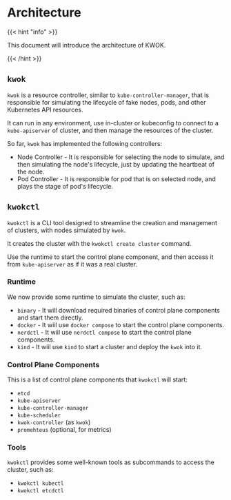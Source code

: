 # Architecture

{{< hint "info" >}}

This document will introduce the architecture of KWOK.

{{< /hint >}}

## `kwok`

`kwok` is a resource controller, similar to `kube-controller-manager`, that is responsible for simulating the lifecycle of fake nodes, pods, and other Kubernetes API resources.

It can run in any environment, use in-cluster or kubeconfig to connect to a `kube-apiserver` of cluster, and then manage the resources of the cluster.

So far, `kwok` has implemented the following controllers:

- Node Controller - It is responsible for selecting the node to simulate, and then simulating the node's lifecycle, just by updating the heartbeat of the node.
- Pod Controller - It is responsible for pod that is on selected node, and plays the stage of pod's lifecycle.

## `kwokctl`

`kwokctl` is a CLI tool designed to streamline the creation and management of clusters, with nodes simulated by `kwok`.

It creates the cluster with the `kwokctl create cluster` command.

Use the runtime to start the control plane component, and then access it from `kube-apiserver` as if it was a real cluster.

### Runtime

We now provide some runtime to simulate the cluster, such as:

- `binary` - It will download required binaries of control plane components and start them directly.
- `docker` - It wiil use `docker compose` to start the control plane components.
- `nerdctl` - It wiil use `nerdctl compose` to start the control plane components.
- `kind` - It wiil use `kind` to start a cluster and deploy the `kwok` into it.

### Control Plane Components

This is a list of control plane components that `kwokctl` will start:

- `etcd`
- `kube-apiserver`
- `kube-controller-manager`
- `kube-scheduler`
- `kwok-controller` (as `kwok`)
- `promehteus` (optional, for metrics)

### Tools

`kwokctl` provides some well-known tools as subcommands to access the cluster, such as:

- `kwokctl kubectl`
- `kwokctl etcdctl`
